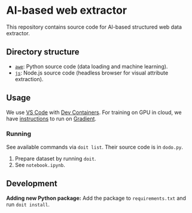 # AI-based web extractor

This repository contains source code for AI-based structured web data extractor.

## Directory structure

- [`awe`](awe): Python source code (data loading and machine learning).
- [`js`](js): Node.js source code (headless browser for visual attribute
  extraction).

## Usage

We use [VS Code](https://code.visualstudio.com/) with [Dev
Containers](https://code.visualstudio.com/docs/remote/containers). For training
on GPU in cloud, we have [instructions](gradient/README.md) to run on
[Gradient](https://gradient.run).

### Running

See available commands via `doit list`. Their source code is in `dodo.py`.

1. Prepare dataset by running `doit`.
2. See `notebook.ipynb`.

## Development

**Adding new Python package:** Add the package to `requirements.txt` and run
`doit install`.
